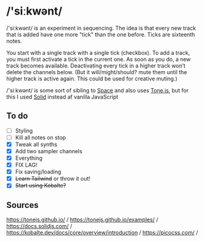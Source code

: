 # /'siːkwənt/

/'siːkwənt/ is an experiment in sequencing. The idea is that every new track that is added have one more "tick" than the one before. Ticks are sixteenth notes.

You start with a single track with a single tick (checkbox). To add a track, you must first activate a tick in the current one. As soon as you do, a new track becomes available. Deactivating every tick in a higher track won’t delete the channels below. (But it will/might/should? mute them until the higher track is active again. This could be used for creative muting.)

/'siːkwənt/ is some sort of sibling to [Space](https://spitlo.com/space/) and also uses [Tone.js](https://tonejs.github.io/), but for this I used [Solid](https://docs.solidjs.com/) instead af vanilla JavaScript

## To do

- [ ] Styling
- [ ] Kill all notes on stop
- [x] Tweak all synths
- [x] Add two sampler channels
- [x] Everything
- [x] FIX LAG!
- [x] Fix saving/loading
- [x] ~~Learn Tailwind~~ or throw it out!
- [x] ~~Start using Kobalte?~~

## Sources

<https://tonejs.github.io/> /
<https://tonejs.github.io/examples/> /
<https://docs.solidjs.com/> /
<https://kobalte.dev/docs/core/overview/introduction> /
<https://picocss.com/> /
